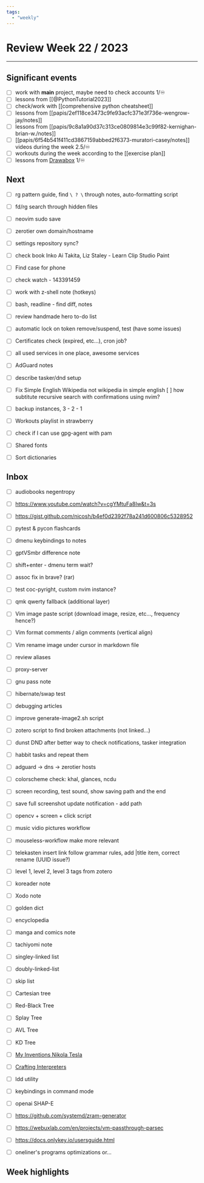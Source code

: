 ```yaml
---
tags:
  - "weekly"
---
```


# Review Week 22 / 2023

---

## Significant events

- [ ] work with **main** project, maybe need to check accounts 1/♾️
- [ ] lessons from [[@PythonTutorial2023]]
- [ ] check/work with [[comprehensive python cheatsheet]]
- [ ] lessons from [[papis/2ef118ce3473c9fe93acfc371e3f736e-wengrow-jay/notes]]
- [ ] lessons from [[papis/9c8a1a90d37c313ce0809814e3c99f82-kernighan-brian-w./notes]]
- [ ] [[papis/6f54b541f411cd3867159abbed2f6373-muratori-casey/notes]] videos during the week 2.5/♾️
- [ ] workouts during the week according to the [[exercise plan]]
- [ ] lessons from [Drawabox](https://drawabox.com/) 1/♾️

## Next

- [ ] rg pattern guide, find `\ ? \` through notes, auto-formatting script
- [ ] fd/rg search through hidden files
- [ ] neovim sudo save
- [ ] zerotier own domain/hostname
- [ ] settings repository sync?
- [ ] check book Inko Ai Takita, Liz Staley - Learn Clip Studio Paint
- [ ] Find case for phone
- [ ] check watch - 143391459
- [ ] work with z-shell note (hotkeys)
- [ ] bash, readline - find diff, notes
- [ ] review handmade hero to-do list
- [ ] automatic lock on token remove/suspend, test (have some issues)
- [ ] Certificates check (expired, etc...), cron job?
- [ ] all used services in one place, awesome services
- [ ] AdGuard notes
- [ ] describe tasker/dnd setup
- [ ] Fix Simple English Wikipedia not wikipedia in simple english
  [ ] how subtitute recursive search with confirmations using nvim?
- [ ] backup instances, 3 - 2 - 1
- [ ] Workouts playlist in strawberry
- [ ] check if I can use gpg-agent with pam

- [ ] Shared fonts
- [ ] Sort dictionaries

## Inbox

- [ ] audiobooks negentropy

- [ ] https://www.youtube.com/watch?v=cgYMtuFa8Iw&t=3s
- [ ] https://gist.github.com/nicosh/b4ef0d2392f78a241d600806c5328952
- [ ] pytest & pycon flashcards

- [ ] dmenu keybindings to notes
- [ ] gptVSmbr difference note
- [ ] shift+enter - dmenu term wait?
- [ ] assoc fix in brave? (rar)
- [ ] test coc-pyright, custom nvim instance?
- [ ] qmk qwerty fallback (additional layer)
- [ ] Vim image paste script (download image, resize, etc..., frequency hence?)
- [ ] Vim format comments / align comments (vertical align)
- [ ] Vim rename image under cursor in markdown file
- [ ] review aliases
- [ ] proxy-server
- [ ] gnu pass note
- [ ] hibernate/swap test
- [ ] debugging articles
- [ ] improve generate-image2.sh script

- [ ] zotero script to find broken attachments (not linked...)
- [ ] dunst DND after better way to check notifications, tasker integration
- [ ] habbit tasks and repeat them
- [ ] adguard -> dns -> zerotier hosts
- [ ] colorscheme check: khal, glances, ncdu

- [ ] screen recording, test sound, show saving path and the end
- [ ] save full screenshot update notification - add path
- [ ] opencv + screen + click script
- [ ] music vidio pictures workflow
- [ ] mouseless-workflow make more relevant
- [ ] telekasten insert link follow grammar rules, add |title item, correct
      rename (UUID issue?)
- [ ] level 1, level 2, level 3 tags from zotero

- [ ] koreader note
- [ ] Xodo note
- [ ] golden dict
- [ ] encyclopedia
- [ ] manga and comics note
- [ ] tachiyomi note

- [ ] singley-linked list
- [ ] doubly-linked-list
- [ ] skip list
- [ ] Cartesian tree
- [ ] Red-Black Tree
- [ ] Splay Tree
- [ ] AVL Tree
- [ ] KD Tree

- [ ] [My Inventions Nikola Tesla](https://archive.org/details/MyInventionsNikolaTesla/page/n29/mode/2up)
- [ ] [Crafting Interpreters](http://craftinginterpreters.com/)
- [ ] ldd utility
- [ ] keybindings in command mode
- [ ] openai SHAP-E
- [ ] https://github.com/systemd/zram-generator
- [ ] https://webuxlab.com/en/projects/vm-passthrough-parsec
- [ ] https://docs.onlykey.io/usersguide.html
- [ ] oneliner's programs optimizations or...

## Week highlights



